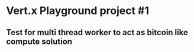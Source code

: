 # Vert.x Playground project #1
## Test for multi thread worker to act as bitcoin like compute solution



